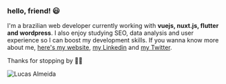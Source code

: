 ### hello, friend! 😃

I'm a brazilian web developer currently working with **vuejs, nuxt.js, flutter and wordpress**.
I also enjoy studying SEO, data analysis and user experience so I can boost my development skills.
If you wanna know more about me, [here's my website](https://lucasalmeida.dev/), [my Linkedin](https://www.linkedin.com/in/lucasecalmeida/) and [my Twitter](https://twitter.com/LucasPerdidao).

Thanks for stopping by 🤜🤛

![Lucas Almeida](http://lucasalmeida.cc/logo2.png "Lucas Almeida")
